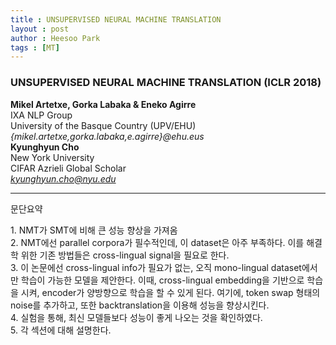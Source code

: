 ```yaml
---
title : UNSUPERVISED NEURAL MACHINE TRANSLATION
layout : post
author : Heesoo Park
tags : [MT]
---
```


<h3>UNSUPERVISED NEURAL MACHINE TRANSLATION (ICLR 2018)</h3>


<p>

<b>Mikel Artetxe, Gorka Labaka & Eneko Agirre</b><br/>
IXA NLP Group<br/>
University of the Basque Country (UPV/EHU)<br/>
<em>{mikel.artetxe,gorka.labaka,e.agirre}@ehu.eus</em><br/>
<b>Kyunghyun Cho</b><br/>
New York University<br/>
CIFAR Azrieli Global Scholar<br/>
<em>kyunghyun.cho@nyu.edu</em><br/>

</p>

<hr />
문단요약
<p>
1. NMT가 SMT에 비해 큰 성능 향상을 가져옴 <br/>
2. NMT에선 parallel corpora가 필수적인데, 이 dataset은 아주 부족하다. 이를 해결학 위한 기존 방법들은 cross-lingual signal을 필요로 한다.<br/>
3. 이 논문에선 cross-lingual info가 필요가 없는, 오직 mono-lingual dataset에서만 학습이 가능한 모델을 제안한다. 이때, cross-lingual embedding을 기반으로 학습을 시켜, encoder가 양방향으로 학습을 할 수 있게 된다. 여기에, token swap 형태의 noise를 추가하고, 또한 backtranslation을 이용해 성능을 향상시킨다.<br/>
4. 실험을 통해, 최신 모델들보다 성능이 좋게 나오는 것을 확인하였다. <br/>
5. 각 섹션에 대해 설명한다.<br/>
</p>
